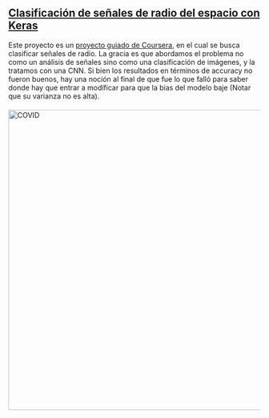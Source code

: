 ## <a href='https://github.com/patriciomalleag/Proyectos_Analisis_Varios/tree/master/Clasificaci%C3%B3n%20de%20se%C3%B1ales%20de%20radio%20desde%20el%20espacio%20con%20Keras'>Clasificación de señales de radio del espacio con Keras</a>

Este proyecto es un <a href='https://www.coursera.org/projects/classify-radio-signals-space-keras-cnn'>proyecto guiado de Coursera</a>, en el cual se busca clasificar señales de radio. La gracia es que abordamos el problema no como un análisis de señales sino como una clasificación de imágenes, y la tratamos con una CNN. Si bien los resultados en términos de accuracy no fueron buenos, hay una noción al final de que fue lo que falló para saber donde hay que entrar a modíficar para que la bias del modelo baje (Notar que su varianza no es alta).

<p><img alt="COVID" width=600 src="https://scontent.fscl6-1.fna.fbcdn.net/v/t1.0-9/103531339_10223411922987874_3312112643670520195_o.jpg?_nc_cat=100&_nc_sid=e007fa&_nc_ohc=8heCO1M-dagAX9o7hHx&_nc_ht=scontent.fscl6-1.fna&oh=32028976f188575b0dc686973630976e&oe=5F097297", align="center", hspace=0, vspace=5></p>
